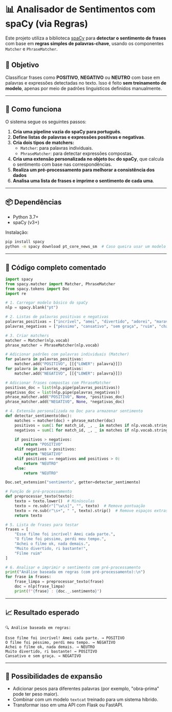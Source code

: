 # 📊 Analisador de Sentimentos com spaCy (via Regras)

Este projeto utiliza a biblioteca [spaCy](https://spacy.io/) para **detectar o sentimento de frases** com base em **regras simples de palavras-chave**, usando os componentes `Matcher` e `PhraseMatcher`.

## 🚀 Objetivo

Classificar frases como **POSITIVO**, **NEGATIVO** ou **NEUTRO** com base em palavras e expressões detectadas no texto. Isso é feito **sem treinamento de modelo**, apenas por meio de padrões linguísticos definidos manualmente.

---

## 🧠 Como funciona

O sistema segue os seguintes passos:

1. **Cria uma pipeline vazia do spaCy para português**.
2. **Define listas de palavras e expressões positivas e negativas**.
3. **Cria dois tipos de matchers:**
   - `Matcher`: para palavras individuais.
   - `PhraseMatcher`: para detectar expressões compostas.
4. **Cria uma extensão personalizada no objeto `Doc` do spaCy**, que calcula o sentimento com base nas correspondências.
5. **Realiza um pré-processamento para melhorar a consistência dos dados**
6. **Analisa uma lista de frases e imprime o sentimento de cada uma**.

---

## 📦 Dependências

- Python 3.7+
- spaCy (v3+)

Instalação:
```bash
pip install spacy
python -m spacy download pt_core_news_sm  # Caso queira usar um modelo treinado futuramente
```

---

## 🧾 Código completo comentado

```python
import spacy
from spacy.matcher import Matcher, PhraseMatcher
from spacy.tokens import Doc
import re

# 1. Carregar modelo básico do spaCy
nlp = spacy.blank("pt")

# 2. Listas de palavras positivas e negativas
palavras_positivas = ["incrível", "amei", "divertido", "adorei", "maravilhosa", "obra-prima", "bom", "superou", "gostei", "linda", "recomendo"]
palavras_negativas = ["péssimo", "cansativo", "sem graça", "ruim", "chato", "decepcionante", "horrível", "sono", "mal feito", "sem sentido"]

# 3. Criar matchers
matcher = Matcher(nlp.vocab)
phrase_matcher = PhraseMatcher(nlp.vocab)

# Adicionar padrões com palavras individuais (Matcher)
for palavra in palavras_positivas:
    matcher.add("POSITIVO", [[{"LOWER": palavra}]])
for palavra in palavras_negativas:
    matcher.add("NEGATIVO", [[{"LOWER": palavra}]])

# Adicionar frases compostas com PhraseMatcher
positivas_doc = list(nlp.pipe(palavras_positivas))
negativas_doc = list(nlp.pipe(palavras_negativas))
phrase_matcher.add("POSITIVO", None, *positivas_doc)
phrase_matcher.add("NEGATIVO", None, *negativas_doc)

# 4. Extensão personalizada no Doc para armazenar sentimento
def detectar_sentimento(doc):
    matches = matcher(doc) + phrase_matcher(doc)
    positivos = sum(1 for match_id, _, _ in matches if nlp.vocab.strings[match_id] == "POSITIVO")
    negativos = sum(1 for match_id, _, _ in matches if nlp.vocab.strings[match_id] == "NEGATIVO")
    
    if positivos > negativos:
        return "POSITIVO"
    elif negativos > positivos:
        return "NEGATIVO"
    elif positivos == negativos and positivos > 0:
        return "NEUTRO"
    else:
        return "NEUTRO"

Doc.set_extension("sentimento", getter=detectar_sentimento)

# Função de pré-processamento
def preprocessar_texto(texto):
    texto = texto.lower()  # Minúsculas
    texto = re.sub(r"[^\w\s]", "", texto)  # Remove pontuação
    texto = re.sub(r"\s+", " ", texto).strip()  # Remove espaços extras
    return texto

# 5. Lista de frases para testar
frases = [
    "Esse filme foi incrível! Amei cada parte.",
    "O filme foi péssimo, perdi meu tempo.",
    "Achei o filme ok, nada demais.",
    "Muito divertido, ri bastante!",
    "Filme ruim"
]

# 6. Analisar e imprimir o sentimento com pré-processamento
print("Análise baseada em regras (com pré-processamento):\n")
for frase in frases:
    frase_limpa = preprocessar_texto(frase)
    doc = nlp(frase_limpa)
    print(f"{frase} : {doc._.sentimento}")

```

---

## 📈 Resultado esperado

```
🔍 Análise baseada em regras:

Esse filme foi incrível! Amei cada parte. → POSITIVO  
O filme foi péssimo, perdi meu tempo. → NEGATIVO  
Achei o filme ok, nada demais. → NEUTRO  
Muito divertido, ri bastante! → POSITIVO  
Cansativo e sem graça. → NEGATIVO  
```

---

## 🧩 Possibilidades de expansão

- Adicionar pesos para diferentes palavras (por exemplo, "obra-prima" pode ter peso maior).
- Combinar com um modelo `textcat` treinado para um sistema híbrido.
- Transformar isso em uma API com Flask ou FastAPI.
